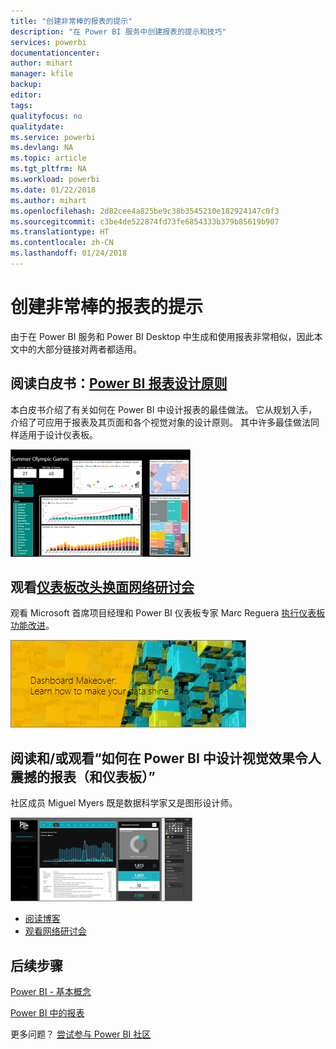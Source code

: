 ```yaml
---
title: "创建非常棒的报表的提示"
description: "在 Power BI 服务中创建报表的提示和技巧"
services: powerbi
documentationcenter: 
author: mihart
manager: kfile
backup: 
editor: 
tags: 
qualityfocus: no
qualitydate: 
ms.service: powerbi
ms.devlang: NA
ms.topic: article
ms.tgt_pltfrm: NA
ms.workload: powerbi
ms.date: 01/22/2018
ms.author: mihart
ms.openlocfilehash: 2d82cee4a825be9c38b3545210e182924147c0f3
ms.sourcegitcommit: c3be4de522874fd73fe6854333b379b85619b907
ms.translationtype: HT
ms.contentlocale: zh-CN
ms.lasthandoff: 01/24/2018
---
```

# <a name="tips-for-creating-stunning-reports"></a>创建非常棒的报表的提示
由于在 Power BI 服务和 Power BI Desktop 中生成和使用报表非常相似，因此本文中的大部分链接对两者都适用。

## <a name="read-the-whitepaper-principles-for-designing-power-bi-reportspower-bi-visualization-best-practicesmd"></a>阅读白皮书：[Power BI 报表设计原则](power-bi-visualization-best-practices.md)
本白皮书介绍了有关如何在 Power BI 中设计报表的最佳做法。 它从规划入手，介绍了可应用于报表及其页面和各个视觉对象的设计原则。 其中许多最佳做法同样适用于设计仪表板。

![](media/power-bi-reports-tips-and-tricks-for-creating/power-bi-example.png)

## <a name="watch-the-dashboard-makeover-webinarhttpsinfomicrosoftcomco-powerbi-wbnr-fy16-05may-12-dashboard-makeover-registrationhtml"></a>观看[仪表板改头换面网络研讨会](https://info.microsoft.com/CO-PowerBI-WBNR-FY16-05May-12-Dashboard-Makeover-Registration.html)
观看 Microsoft 首席项目经理和 Power BI 仪表板专家 Marc Reguera [执行仪表板功能改进](https://info.microsoft.com/CO-PowerBI-WBNR-FY16-05May-12-Dashboard-Makeover-Registration.html)。

![](media/power-bi-reports-tips-and-tricks-for-creating/power-bi-makeover-webinar.png)

## <a name="read-andor-watch-how-to-design-visually-stunning-reports-and-dashboards-in-power-bi"></a>阅读和/或观看“如何在 Power BI 中设计视觉效果令人震撼的报表（和仪表板）”
社区成员 Miguel Myers 既是数据科学家又是图形设计师。

![](media/power-bi-reports-tips-and-tricks-for-creating/power-bi-reports.png)

* [阅读博客](https://powerbi.microsoft.com/blog/how-to-design-visually-stunning-reports/)
* [观看网络研讨会](https://info.microsoft.com/CO-PowerBI-WBNR-FY16-04Apr-19-Design-Reports-in-PowerBI-Registration.html)

## <a name="next-steps"></a>后续步骤
[Power BI - 基本概念](service-basic-concepts.md)

[Power BI 中的报表](service-reports.md)

更多问题？ [尝试参与 Power BI 社区](http://community.powerbi.com/)


